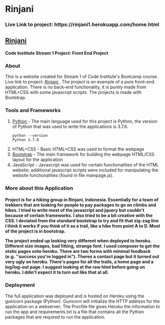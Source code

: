 # Rinjani



<h3> Live Link to project: https://rinjani1.herokuapp.com/home.html </h3>


<h2>
<a href="https://rinjani1.herokuapp.com/home.html"> Rinjani </a> </h2>
<h4>Code Institute Stream 1 Project: Front End Project</h4>

<h3> <b> About </b> </h3>

This is a website created for Stream 1 of Code Institute's Bootcamp course.  Live link to project: <a href="https://rinjani1.herokuapp.com/home.html"> Rinjani </a>. The project is an example of a pure front-end application. There is no back-end functionality, it is purely made from HTML+CSS with some javascript scripts. The projects is made with Bootstrap. 



<h3> <b> Tools and Frameworks </b> </h3>

 <ol>
  <li> <a href="https://www.python.org/downloads/release/python-376/"> Python </a>  - The main language used for this project is Python, the version of Python that was used to write the applications is 3.7.6. <br>
  
```
python --version
Python 3.7.6 
```

  </li>
  <li> HTML+CSS - Basic HTML+CSS was used to format the webpage </li>
  <li> <a href= "https://getbootstrap.com/docs/4.5/getting-started/introduction/">Bootstrap</a> - The main framework for building the webpage HTML/CSS layout for the application </li>
  <li> JavaScript - Javascript was used for certain functionalities of the HTML website; additional javascript scripts were included for manipulating the website functionalities (found in file mainpage.js).  </li>  
</ol>  

 

<h3> <b> More about this Application </b> </h3>  
<h4> 
Project is for a hiking group in Rinjani, Indonesia. Essentially for a team of trekkers that are looking for people to pay packages to go on climbs and hikes. 
I tried to write most of the javascript and jquery but couldn't because of certain frameworks. I also tried to be a bit creative with the CSS. 
I deviated from the standard bootstrap to try and fit that zig-zag line I think it works if you think of it as a trail, like a hike from point A to D. Most of the project is in bootstrap.

The project ended up looking very different when deployed to heroku. Different size images, bad fitting, strange font. I used composer to get the static pages
onto heroku. There are two forms with minimal feedback (e.g. ''success you're logged in"). Theres a contact page but it turned out very ugly on heroku.
There's pages for all the trails, a home page and a log/log-out page. I suggest looking at the raw html before going on heroku. I ddin't expect it to turn out like that at all. </h4>


<h3> <b> Deployment </b> </h3>


The full application was deployed and is hosted on Heroku using the gunicorn package (Python). Gunicorn will initialize the HTTP address for the application on a webserver; The Procfile file gives Heroku the information to run the app and requirements.txt is a file that contains all the Python packages that are required to run the application. </h4> 






